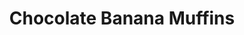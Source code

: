 ---
title: Chocolate Banana Muffins
metadata:
  title: Chocolate Banana Muffins
  servings: '8'
  course: Treat
ingredients:
- name: oat milk
  amount: 2 tbsp
- name: cacao powder
  amount: 0.25 cups
- name: baking powder
  amount: 0.5 tsp
- name: medium bananas
  amount: '3'
- name: oats
  amount: 1 cup
- name: vanilla extract
  amount: 1tsp
- name: baking soda
  amount: 0.5 tsp
- name: chocolate chips
  amount: 30 g
- name: large egg
  amount: '1'
cookware:
- name: large mixing bowl
- name: medium mixing bowl
- name: silicon cup cake mould
steps:
- description: Preheat the oven to 180C then grab a large mixing bowl and mix the
    oats, cacao powder, baking powder and baking soda until they're combined.
- description: Now add the medium bananas, large egg, oat milk, vanilla extract and
    chocolate chips to a medium mixing bowl and mix until well combined.
- description: Now add the wet mix to the dry mix and stir until combined.
- description: Spoon the mixture into 8 sections of a silicon cup cake mould.
- description: Bake for 12 minutes, and leave to cool before storing (or eating) them.

---